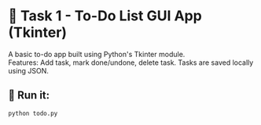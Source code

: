 
# 📝 Task 1 - To-Do List GUI App (Tkinter)

A basic to-do app built using Python's Tkinter module.  
Features: Add task, mark done/undone, delete task. Tasks are saved locally using JSON.

## 🚀 Run it:
```bash
python todo.py
